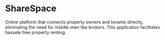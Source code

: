 # ShareSpace
Online platform that connects property owners and tenants directly, eliminating the need for middle-men like brokers. This application facilitates hassele free property renting.
